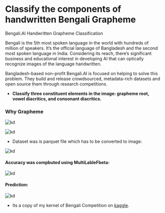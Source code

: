 # Classify the components of handwritten Bengali Grapheme

Bengali.AI Handwritten Grapheme Classification

Bengali is the 5th most spoken language in the world with hundreds of million of speakers. It’s the official language of Bangladesh and the second most spoken language in India. Considering its reach, there’s significant business and educational interest in developing AI that can optically recognize images of the language handwritten.

Bangladesh-based non-profit Bengali.AI is focused on helping to solve this problem. They build and release crowdsourced, metadata-rich datasets and open source them through research competitions.

* **Classify three constituent elements in the image: grapheme root, vowel diacritics, and consonant diacritics.**

### Why Grapheme

![kd](https://i.ibb.co/zXtyYTg/graph.jpg)


![kd](https://i.ibb.co/vQHj6RR/grapheme.jpg)

* Dataset was is parquet file which has to be converted to image:

![kd](https://i.ibb.co/Rv3gdHH/data.jpg)

#### Accuracy was compbuted using MultiLableFbeta:

![kd](https://i.ibb.co/LC6rJRN/score.jpg)

#### Prediction:

![kd](https://i.ibb.co/k9t2CSC/prediction.jpg)

* Its a copy of my kernel of Bengali Competition on [kaggle](https://i.ibb.co/k9t2CSC/prediction.jpg).
